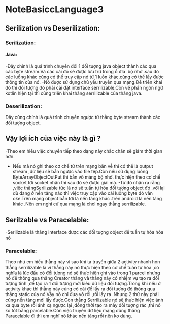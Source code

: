# NoteBasiccLanguage3
## Serilization vs Deserilization:
### Serilization:
#### Java:
-Đây chính là quá trình chuyển đổi 1 đối tượng java object thành các qua các byte stream.Và các cái đó sẽ được lưu trử trong ổ đĩa .bộ nhớ .sau đó các luồng khác củng có thể truy cập nó từ 1 luồn khác,củng có thể lấy được thông tin của nó.
-Nó được sử dụng chủ yếu truyền qua mạng.Để triển khai đó thì đối tượng đó phải cài đặt interface serrilizable.Còn về phần ngôn ngữ kotlin hiện tại thì củng triển khai thằng serrilizable của thằng java.
### Deserilization:
Đây củng chính là quá trình chuyển ngược từ thằng byte stream thành các đối tượng object.
## Vậy lợi ích của việc này là gì ?
-Theo em hiểu việc chuyển tiếp theo dạng này chắc chắn sẽ giảm thời gian hơn.
- Nếu mà nó ghi theo cơ chế từ trên mạng bắn về thì có thể là output stream ,dữ liệu sẽ bắn ngược vào file tệp.Còn nếu sử dụng luồng ByteArrayObjectOutPut thì bắn vô mảng bộ nhớ.
thực hiện theo cơ chế socket tới socket nhận thì sau đó sẽ được giải mã.
-Từ đó nhận ra rằng ,việc thằngSerilizable tức là nó sẽ tuần tự hóa đối tượng object đó .với lại dù đang ở nền tảng nào thì việc truy cập vào cái luồng byte đó vẫn oke.Trên mạng object bắn tới là nền tảng khác .trên android là nền tảng khác .Nên em nghĩ cứ qua mạng là chơi ngay thằng serrilizable.
## Serilzable vs Paracelable:
-Serilizable là thằng interface được các đối tượng object để tuần tự hóa hóa nó
### Paracelable:
Theo như em hiểu thằng này vì sao khi ta truyền giữa 2 activity nhanh hơn thằng serrilizable là vì thằng này nó thực hiện theo cơ chế tuàn tự hóa ,có nghĩa là lúc đầu có đối tượng nó sẽ thực hiện ghi vào trong 1 parcel nhưng nó để thông qua thằng  Creator thằng và thằng này có nhiệm vụ tạo ra đối tượng tĩnh ,để tạo ra 1 đối tượng mới kiêu dữ liệu đối tượng.Trong khi nếu ở activity khác thì thằng này củng có cái để lấy ra đối tượng đó thông qua thằng static của nó.Vậy nó chỉ đưa vô rồi ,rồi lấy ra .Nhưng 2 thứ này phải củng nền tảng mới lấy được.Còn thằng Serrilizable nó sẽ thực hiện việc ánh xa qua byte rồi ánh xạ ngược lại ,đồng thời tạo ra mấy đối tượng rác ,thì nó ko tốt bằng parcelable.Còn việc truyền dữ liệu mạng  dùng thăng Paracelable đi thì em nghĩ nó khác nền tảng rồi nên ko dùng.
